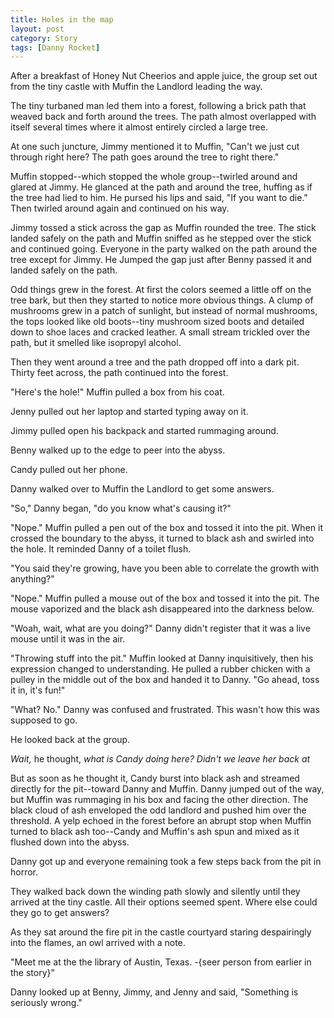 ```yaml
---
title: Holes in the map
layout: post
category: Story
tags: [Danny Rocket]
---
```

After a breakfast of Honey Nut Cheerios and apple juice, the group set out from the tiny castle with Muffin the Landlord leading the way.

The tiny turbaned man led them into a forest, following a brick path that weaved back and forth around the trees. The path almost overlapped with itself several times where it almost entirely circled a large tree.

<!-- more -->

At one such juncture, Jimmy mentioned it to Muffin, "Can't we just cut through right here? The path goes around the tree to right there."

Muffin stopped--which stopped the whole group--twirled around and glared at Jimmy. He glanced at the path and around the tree, huffing as if the tree had lied to him. He pursed his lips and said, "If you want to die." Then twirled around again and continued on his way.

Jimmy tossed a stick across the gap as Muffin rounded the tree. The stick landed safely on the path and Muffin sniffed as he stepped over the stick and continued going. Everyone in the party walked on the path around the tree except for Jimmy. He Jumped the gap just after Benny passed it and landed safely on the path.

Odd things grew in the forest. At first the colors seemed a little off on the tree bark, but then they started to notice more obvious things. A clump of mushrooms grew in a patch of sunlight, but instead of normal mushrooms, the tops looked like old boots--tiny mushroom sized boots and detailed down to shoe laces and cracked leather. A small stream trickled over the path, but it smelled like isopropyl alcohol.

Then they went around a tree and the path dropped off into a dark pit. Thirty feet across, the path continued into the forest.

"Here's the hole!" Muffin pulled a box from his coat.

Jenny pulled out her laptop and started typing away on it.

Jimmy pulled open his backpack and started rummaging around.

Benny walked up to the edge to peer into the abyss.

Candy pulled out her phone.

Danny walked over to Muffin the Landlord to get some answers.

"So," Danny began, "do you know what's causing it?"

"Nope." Muffin pulled a pen out of the box and tossed it into the pit. When it crossed the boundary to the abyss, it turned to black ash and swirled into the hole. It reminded Danny of a toilet flush.

"You said they're growing, have you been able to correlate the growth with anything?"

"Nope." Muffin pulled a mouse out of the box and tossed it into the pit. The mouse vaporized and the black ash disappeared into the darkness below.

"Woah, wait, what are you doing?" Danny didn't register that it was a live mouse until it was in the air.

"Throwing stuff into the pit." Muffin looked at Danny inquisitively, then his expression changed to understanding. He pulled a rubber chicken with a pulley in the middle out of the box and handed it to Danny. "Go ahead, toss it in, it's fun!"

"What? No." Danny was confused and frustrated. This wasn't how this was supposed to go.

He looked back at the group.

_Wait,_ he thought, _what is Candy doing here? Didn't we leave her back at_

But as soon as he thought it, Candy burst into black ash and streamed directly for the pit--toward Danny and Muffin. Danny jumped out of the way, but Muffin was rummaging in his box and facing the other direction. The black cloud of ash enveloped the odd landlord and pushed him over the threshold. A yelp echoed in the forest before an abrupt stop when Muffin turned to black ash too--Candy and Muffin's ash spun and mixed as it flushed down into the abyss.

Danny got up and everyone remaining took a few steps back from the pit in horror.

They walked back down the winding path slowly and silently until they arrived at the tiny castle. All their options seemed spent. Where else could they go to get answers?

As they sat around the fire pit in the castle courtyard staring despairingly into the flames, an owl arrived with a note.

"Meet me at the the library of Austin, Texas. -{seer person from earlier in the story}"

Danny looked up at Benny, Jimmy, and Jenny and said, "Something is seriously wrong."